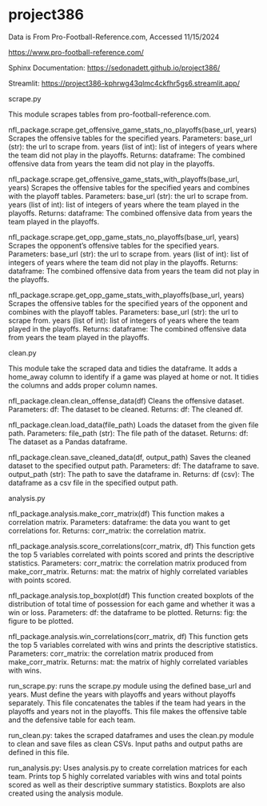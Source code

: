 # project386
Data is From Pro-Football-Reference.com, Accessed 11/15/2024

https://www.pro-football-reference.com/

Sphinx Documentation:
https://sedonadett.github.io/project386/ 

Streamlit: https://project386-kphrwg43qlmc4ckfhr5gs6.streamlit.app/ 

scrape.py

This module scrapes tables from pro-football-reference.com.

nfl_package.scrape.get_offensive_game_stats_no_playoffs(base_url, years)
Scrapes the offensive tables for the specified years.
Parameters: base_url (str): the url to scrape from. years (list of int): list of integers of years where the team did not play in the playoffs.
Returns: dataframe: The combined offensive data from years the team did not play in the playoffs.

nfl_package.scrape.get_offensive_game_stats_with_playoffs(base_url, years)
Scrapes the offensive tables for the specified years and combines with the playoff tables.
Parameters: base_url (str): the url to scrape from. years (list of int): list of integers of years where the team played in the playoffs.
Returns: dataframe: The combined offensive data from years the team played in the playoffs.

nfl_package.scrape.get_opp_game_stats_no_playoffs(base_url, years)
Scrapes the opponent’s offensive tables for the specified years.
Parameters: base_url (str): the url to scrape from. years (list of int): list of integers of years where the team did not play in the playoffs.
Returns: dataframe: The combined offensive data from years the team did not play in the playoffs.

nfl_package.scrape.get_opp_game_stats_with_playoffs(base_url, years)
Scrapes the offensive tables for the specified years of the opponent and combines with the playoff tables.
Parameters: base_url (str): the url to scrape from. years (list of int): list of integers of years where the team played in the playoffs.
Returns: dataframe: The combined offensive data from years the team played in the playoffs.

clean.py

This module take the scraped data and tidies the dataframe. It adds a home_away column to identify if a game was played at home or not. It tidies the columns and adds proper column names.

nfl_package.clean.clean_offense_data(df)
Cleans the offensive dataset.
Parameters: df: The dataset to be cleaned.
Returns: df: The cleaned df.

nfl_package.clean.load_data(file_path)
Loads the dataset from the given file path.
Parameters: file_path (str): The file path of the dataset.
Returns: df: The dataset as a Pandas dataframe.

nfl_package.clean.save_cleaned_data(df, output_path)
Saves the cleaned dataset to the specified output path.
Parameters: df: The dataframe to save. output_path (str): The path to save the dataframe in.
Returns: df (csv): The dataframe as a csv file in the specified output path.


analysis.py

nfl_package.analysis.make_corr_matrix(df)
This function makes a correlation matrix.
Parameters: dataframe: the data you want to get correlations for.
Returns: corr_matrix: the correlation matrix.

nfl_package.analysis.score_correlations(corr_matrix, df)
This function gets the top 5 variables correlated with points scored and prints the descriptive statistics.
Parameters: corr_matrix: the correlation matrix produced from make_corr_matrix.
Returns: mat: the matrix of highly correlated variables with points scored.

nfl_package.analysis.top_boxplot(df)
This function created boxplots of the distribution of total time of possession for each game and whether it was a win or loss.
Parameters: df: the dataframe to be plotted.
Returns: fig: the figure to be plotted.

nfl_package.analysis.win_correlations(corr_matrix, df)
This function gets the top 5 variables correlated with wins and prints the descriptive statistics.
Parameters: corr_matrix: the correlation matrix produced from make_corr_matrix.
Returns: mat: the matrix of highly correlated variables with wins.

run_scrape.py: runs the scrape.py module using the defined base_url and years. Must define the years with playoffs and years without playoffs separately. This file concatenates the tables if the team had years in the playoffs and years not in the playoffs. This file makes the offensive table and the defensive table for each team.


run_clean.py: takes the scraped dataframes and uses the clean.py module to clean and save files as clean CSVs. Input paths and output paths are defined in this file.


run_analysis.py: Uses analysis.py to create correlation matrices for each team. Prints top 5 highly correlated variables with wins and total points scored as well as their descriptive summary statistics. Boxplots are also created using the analysis module.



